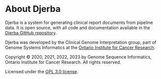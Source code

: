 # About Djerba

Djerba is a system for generating clinical report documents from pipeline data. It is open source, with all code and documentation available in the [Djerba GitHub repository](https://github.com/oicr-gsi/djerba).

Djerba was developed by the Clinical Genome Interpretation group, part of Genome Systems Informatics at the [Ontario Institute for Cancer Research](https://oicr.on.ca/).

Copyright &copy; 2020, 2021, 2022, 2023 by Genome Sequence Informatics, Ontario Institute for Cancer Research. All rights reserved.

Licensed under the [GPL 3.0 license](https://www.gnu.org/licenses/gpl-3.0.en.html).
